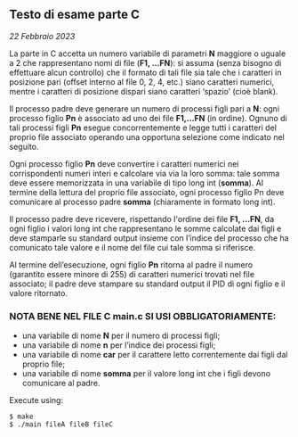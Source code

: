 ## Testo di esame parte C
*22 Febbraio 2023*

La parte in C accetta un numero variabile di parametri **N** maggiore o uguale a 2 che rappresentano nomi di file (**F1, …FN**): si assuma (senza bisogno di effettuare alcun controllo) che il formato di tali file sia tale che i caratteri in posizione pari (offset interno al file 0, 2, 4, etc.) siano caratteri numerici, mentre i caratteri di posizione dispari siano caratteri ‘spazio’ (cioè blank).

Il processo padre deve generare un numero di processi figli pari a **N**: ogni processo figlio **Pn** è associato ad uno dei file **F1,…FN** (in ordine). 
Ognuno di tali processi figli **Pn** esegue concorrentemente e legge tutti i caratteri del proprio file associato operando una opportuna selezione come indicato nel seguito.

Ogni processo figlio **Pn** deve convertire i caratteri numerici nei corrispondenti numeri interi e calcolare via via la loro somma: tale somma deve essere memorizzata in una variabile di tipo long int (**somma**). Al termine della lettura del proprio file associato, ogni processo figlio Pn deve comunicare al processo padre **somma** (chiaramente in formato long int).

Il processo padre deve ricevere, rispettando l'ordine dei file **F1, …FN**, da ogni figlio i valori long int che rappresentano le somme calcolate dai figli e deve stamparle su standard output insieme con l’indice del processo che ha comunicato tale valore e il nome del file cui tale somma si riferisce.

Al termine dell’esecuzione, ogni figlio **Pn** ritorna al padre il numero (garantito essere minore di 255) di caratteri numerici trovati nel file associato; il padre deve stampare su standard output il PID di ogni figlio e il valore ritornato.

### NOTA BENE NEL FILE C main.c SI USI OBBLIGATORIAMENTE:
- una variabile di nome **N** per il numero di processi figli;
- una variabile di nome **n** per l’indice dei processi figli;
- una variabile di nome **car** per il carattere letto correntemente dai figli dal proprio file;
- una variabile di nome **somma** per il valore long int che i figli devono comunicare al padre.

Execute using:
```console
$ make
$ ./main fileA fileB fileC
```